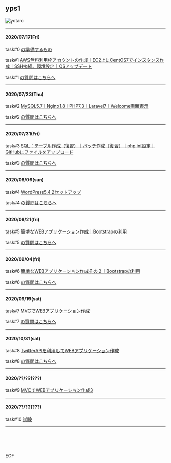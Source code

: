 ## yps1

![yotaro](https://user-images.githubusercontent.com/63440984/87960823-d3585f00-caef-11ea-8cb1-11b1a86448b8.png)

***

#### 2020/07/17(Fri)

task#0 [の準備するもの](https://github.com/yotaro-ok/yps/blob/master/task_0.md)

task#1 [AWS無料利用枠アカウントの作成｜EC2上にCentOS7でインスタンス作成｜SSH接続、環境設定｜OSアップデート](https://github.com/yotaro-ok/yps/blob/master/task_1.md)

task#1 [の質問はこちらへ](https://github.com/yotaro-ok/yps/issues/1)

***

#### 2020/07/23(Thu)

task#2 [MySQL5.7｜Nginx1.8｜PHP7.3｜Laravel7｜Welcome画面表示](https://github.com/yotaro-ok/yps/blob/master/task_2.md)

task#2 [の質問はこちらへ](https://github.com/yotaro-ok/yps/issues/3)

***

#### 2020/07/31(Fri)

task#3 [SQL：テーブル作成（復習）｜バッチ作成（復習）｜php.ini設定｜GitHubにファイルをアップロード](https://github.com/yotaro-ok/yps/blob/master/task_3.md)

task#3 [の質問はこちらへ](https://github.com/yotaro-ok/yps/issues/5)

***

#### 2020/08/09(sun)

task#4 [WordPress5.4.2セットアップ](https://github.com/yotaro-ok/yps/blob/master/task_4.md)

task#4 [の質問はこちらへ](https://github.com/yotaro-ok/yps/issues/12)

***

#### 2020/08/21(fri)

task#5 [簡単なWEBアプリケーション作成｜Bootstrapの利用](https://github.com/yotaro-ok/yps/blob/master/task_5.md)

task#5 [の質問はこちらへ](https://github.com/yotaro-ok/yps/issues/14)

***

#### 2020/09/04(fri)

task#6 [簡単なWEBアプリケーション作成その２｜Bootstrapの利用](https://github.com/yotaro-ok/yps/blob/master/task_6.md)

task#6 [の質問はこちらへ](https://github.com/yotaro-ok/yps/issues/16)

***

#### 2020/09/19(sat)

task#7 [MVCでWEBアプリケーション作成](https://github.com/yotaro-ok/yps/blob/master/task_7.md)

task#7 [の質問はこちらへ](https://github.com/yotaro-ok/yps/issues/17)

***

#### 2020/10/31(sat)

task#8 [TwitterAPIを利用してWEBアプリケーション作成](https://github.com/yotaro-ok/yps/blob/master/task_8.md)

task#8 [の質問はこちらへ](https://github.com/yotaro-ok/yps/issues/21)

***

#### 2020/??/??(???)

task#9 [MVCでWEBアプリケーション作成3](https://twitter.com/yotaro__ok)

***

#### 2020/??/??(???)

task#10 [試験](https://twitter.com/yotaro__ok)

***

<br>
<br>
<br>
<br>
EOF
